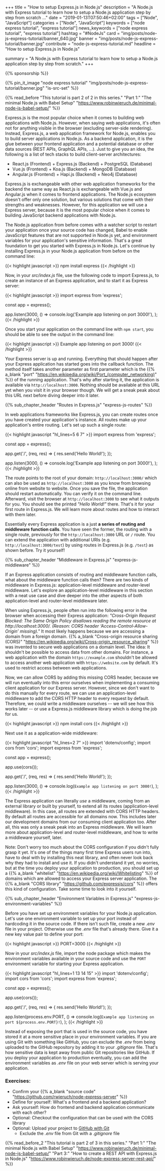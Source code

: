 +++
title = "How to setup Express.js in Node.js"
description = "A Node.js with Express tutorial to learn how to setup a Node.js application step by step from scratch ..."
date = "2019-01-13T07:50:46+02:00"
tags = ["Node", "JavaScript"]
categories = ["Node", "JavaScript"]
keywords = ["node express tutorial", "express tutorial"]
news_keywords = ["node express tutorial", "express tutorial"]
hashtag = "#NodeJs"
card = "img/posts/node-js-express-tutorial/banner_640.jpg"
banner = "img/posts/node-js-express-tutorial/banner.jpg"
contribute = "node-js-express-tutorial.md"
headline = "How to setup Express.js in Node.js"

summary = "A Node.js with Express tutorial to learn how to setup a Node.js application step by step from scratch."
+++

{{% sponsorship %}}

{{% pin_it_image "node express tutorial" "img/posts/node-js-express-tutorial/banner.jpg" "is-src-set" %}}

{{% read_before "This tutorial is part 2 of 2 in this series." "Part 1:" "The minimal Node.js with Babel Setup" "https://www.robinwieruch.de/minimal-node-js-babel-setup/" %}}

Express.js is the most popular choice when it comes to building web applications with Node.js. However, when saying web applications, it's often not for anything visible in the browser (excluding server-side rendering). Instead, Express.js, a web application framework for Node.js, enables you to build server applications in Node.js. As a backend application, it is the glue between your frontend application and a potential database or other data sources (REST APIs, GraphQL APIs, ...). Just to give you an idea, the following is a list of tech stacks to build client-server architectures:

* React.js (Frontend) + Express.js (Backend) + PostgreSQL (Database)
* Vue.js (Frontend) + Koa.js (Backend) + MongoDB (Database)
* Angular.js (Frontend) + Hapi.js (Backend) + Neo4j (Database)

Express.js is exchangeable with other web application frameworks for the backend the same way as React.js is exchangeable with Vue.js and Angular.js when it comes to frontend applications. The Node.js ecosystem doesn't offer only one solution, but various solutions that come with their strengths and weaknesses. However, for this application we will use a Express server, because it is the most popular choice when it comes to building JavaScript backend applications with Node.js.

The Node.js application from before comes with a watcher script to restart your application once your source code has changed, Babel to enable JavaScript features that are not supported in Node.js yet, and environment variables for your application's sensitive information. That's a great foundation to get you started with Express.js in Node.js. Let's continue by installing Express.js in your Node.js application from before on the command line:

{{< highlight javascript >}}
npm install express
{{< /highlight >}}

Now, in your *src/index.js* file, use the following code to import Express.js, to create an instance of an Express application, and to start it as Express server:

{{< highlight javascript >}}
import express from 'express';

const app = express();

app.listen(3000, () =>
  console.log('Example app listening on port 3000!'),
);
{{< /highlight >}}

Once you start your application on the command line with `npm start`, you should be able to see the output in the command line:

{{< highlight javascript >}}
Example app listening on port 3000!
{{< /highlight >}}

Your Express server is up and running. Everything that should happen after your Express application has started goes into the callback function. The method itself takes another parameter as first parameter which is the {{% a_blank "port" "https://en.wikipedia.org/wiki/Port_(computer_networking)" %}} of the running application. That's why after starting it, the application is available via `http://localhost:3000`. Nothing should be available at this URL yet when you visit it in your browser though. We will get a sneak peak about this URL next before diving deeper into it later.

{{% sub_chapter_header "Routes in Express.js" "express-js-routes" %}}

In web applications frameworks like Express.js, you can create routes once you have created your application's instance. All routes make up your application's entire routing. Let's set up such a single route:

{{< highlight javascript "hl_lines=5 6 7" >}}
import express from 'express';

const app = express();

app.get('/', (req, res) => {
  res.send('Hello World!');
});

app.listen(3000, () =>
  console.log('Example app listening on port 3000!'),
);
{{< /highlight >}}

The route points to the root of your domain: `http://localhost:3000/` which can also be used as `http://localhost:3000` as you know from browsing online from website to website. Once you save the file, the application should restart automatically. You can verify it on the command line. Afterward, visit the browser at `http://localhost:3000` to see what it outputs for you. You should see the printed *"Hello World!"* there. That's it for your first route in Express.js. We will learn more about routes and how to interact with them later.

Essentially every Express application is a just **a series of routing and middleware function calls**. You have seen the former, the routing with a single route, previously for the `http://localhost:3000` URL or `/` route. You can extend the application with additional URIs (e.g. `http://localhost:3000/test`) by using routes in Express.js (e.g. `/test`) as shown before. Try it yourself!

{{% sub_chapter_header "Middleware in Express.js" "express-js-middleware" %}}

If an Express application consists of routing and middleware function calls, what about the middleware function calls then? There are two kinds of middleware in Express.js: application-level middleware and router-level middleware. Let's explore an application-level middleware in this section with a neat use case and dive deeper into the other aspects of both application-level and router-level middleware later.

When using Express.js, people often run into the following error in the browser when accessing their Express application: *"Cross-Origin Request Blocked: The Same Origin Policy disallows reading the remote resource at http://localhost:3000/. (Reason: CORS header ‘Access-Control-Allow-Origin’ missing)."* It most likely happens because we are accessing a domain from a foreign domain. {{% a_blank "Cross-origin resource sharing (CORS)" "https://en.wikipedia.org/wiki/Cross-origin_resource_sharing" %}} was invented to secure web applications on a domain level. The idea: It shouldn't be possible to access data from other domains. For instance, a web application with the domain `https://example.com` shouldn't be allowed to access another web application with `https://website.com` by default. It's used to restrict access between web applications.

Now, we can allow CORS by adding this missing CORS header, because we will run eventually into this error ourselves when implementing a consuming client application for our Express server. However, since we don't want to do this manually for every route, we can use an application-level middleware to add the CORS HTTP header to every request by default. Therefore, we could write a middleware ourselves -- we will see how this works later -- or use a Express.js middleware library which is doing the job for us.

{{< highlight javascript >}}
npm install cors
{{< /highlight >}}

Next use it as a application-wide middleware:

{{< highlight javascript "hl_lines=2 7" >}}
import 'dotenv/config';
import cors from 'cors';
import express from 'express';

const app = express();

app.use(cors());

app.get('/', (req, res) => {
  res.send('Hello World!');
});

app.listen(3000, () =>
  console.log(`Example app listening on port 3000!`),
);
{{< /highlight >}}

The Express application can literally *use* a middleware, coming from an external library or built by yourself, to extend all its routes (application-level middleware). In this case, all routes are extended with CORS HTTP headers. By default all routes are accessible for all domains now. This includes later our development domains from our consuming client application too. After all, this was only a sneak peak into an Express middleware. We will learn more about application-level and router-level middleware, and how to write a middleware yourself, later.

Note: Don't worry too much about the CORS configuration if you didn't fully grasp it yet. It's one of the things many first time Express users run into, have to deal with by installing this neat library, and often never look back why they had to install and use it. If you didn't understand it yet, no worries, but at the time you deploy your application to production, you should set up a {{% a_blank "whitelist" "https://en.wikipedia.org/wiki/Whitelisting" %}} of domains which are allowed to access your Express server application. The {{% a_blank "CORS library" "https://github.com/expressjs/cors" %}} offers this kind of configuration. Take some time to look into it yourself.

{{% sub_chapter_header "Environment Variables in Express.js" "express-js-environment-variables" %}}

Before you have set up environment variables for your Node.js application. Let's use one environment variable to set up your port instead of hardcoding it in the source code. If there isn't such file, create a new *.env* file in your project. Otherwise use the *.env* file that's already there. Give it a new key value pair to define your port:

{{< highlight javascript >}}
PORT=3000
{{< /highlight >}}

Now in your *src/index.js* file, import the node package which makes the environment variables available in your source code and use the `PORT` environment variable for starting your Express application.

{{< highlight javascript "hl_lines=1 13 14 15" >}}
import 'dotenv/config';
import cors from 'cors';
import express from 'express';

const app = express();

app.use(cors());

app.get('/', (req, res) => {
  res.send('Hello World!');
});

app.listen(process.env.PORT, () =>
  console.log(`Example app listening on port ${process.env.PORT}!`),
);
{{< /highlight >}}

Instead of exposing the port that is used in the source code, you have stored it at a more sensitive place in your environment variables. If you are using Git with something like GitHub, you can exclude the *.env* from being uploaded to the GitHub repository by adding it to your *.gitignore* file. That's how sensitive data is kept away from public Git repositories like GitHub. If you deploy your application to production eventually, you can add the environment variables as *.env* file on your web server which is serving your application.

### Exercises:

* Confirm your {{% a_blank "source code" "https://github.com/rwieruch/node-express-server" %}}
* Define for yourself: What's a frontend and a backend application?
* Ask yourself: How do frontend and backend application communicate with each other?
* Optional: Checkout the configuration that can be used with the CORS library
* Optional: Upload your project to [GitHub with Git](https://www.robinwieruch.de/git-essential-commands/)
  * Exclude the *.env* file from Git with a *.gitignore* file

{{% read_before_2 "This tutorial is part 2 of 3 in this series." "Part 1:" "The minimal Node.js with Babel Setup" "https://www.robinwieruch.de/minimal-node-js-babel-setup/" "Part 3:" "How to create a REST API with Express.js in Node.js" "https://www.robinwieruch.de/node-express-server-rest-api/" %}}